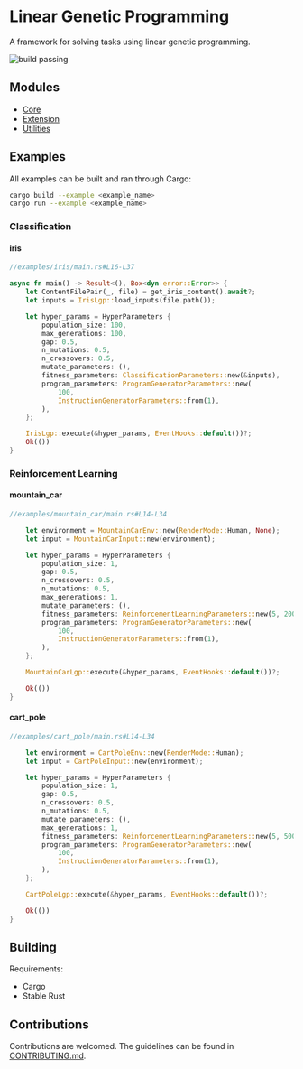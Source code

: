 # Linear Genetic Programming

A framework for solving tasks using linear genetic programming.

![build passing](https://github.com/urmzd/linear-genetic-programming/actions/workflows/develop.yml/badge.svg)

## Modules

- [Core](src/core/)
- [Extension](src/extensions/)
- [Utilities](src/utils/)

## Examples

All examples can be built and ran through Cargo:

```bash
cargo build --example <example_name>
cargo run --example <example_name>
```

### Classification

#### iris

```rust
//examples/iris/main.rs#L16-L37

async fn main() -> Result<(), Box<dyn error::Error>> {
    let ContentFilePair(_, file) = get_iris_content().await?;
    let inputs = IrisLgp::load_inputs(file.path());

    let hyper_params = HyperParameters {
        population_size: 100,
        max_generations: 100,
        gap: 0.5,
        n_mutations: 0.5,
        n_crossovers: 0.5,
        mutate_parameters: (),
        fitness_parameters: ClassificationParameters::new(&inputs),
        program_parameters: ProgramGeneratorParameters::new(
            100,
            InstructionGeneratorParameters::from(1),
        ),
    };

    IrisLgp::execute(&hyper_params, EventHooks::default())?;
    Ok(())
}

```

### Reinforcement Learning

#### mountain_car

```rust
//examples/mountain_car/main.rs#L14-L34

    let environment = MountainCarEnv::new(RenderMode::Human, None);
    let input = MountainCarInput::new(environment);

    let hyper_params = HyperParameters {
        population_size: 1,
        gap: 0.5,
        n_crossovers: 0.5,
        n_mutations: 0.5,
        max_generations: 1,
        mutate_parameters: (),
        fitness_parameters: ReinforcementLearningParameters::new(5, 200, input),
        program_parameters: ProgramGeneratorParameters::new(
            100,
            InstructionGeneratorParameters::from(1),
        ),
    };

    MountainCarLgp::execute(&hyper_params, EventHooks::default())?;

    Ok(())
}

```

#### cart_pole

```rust
//examples/cart_pole/main.rs#L14-L34

    let environment = CartPoleEnv::new(RenderMode::Human);
    let input = CartPoleInput::new(environment);

    let hyper_params = HyperParameters {
        population_size: 1,
        gap: 0.5,
        n_crossovers: 0.5,
        n_mutations: 0.5,
        mutate_parameters: (),
        max_generations: 1,
        fitness_parameters: ReinforcementLearningParameters::new(5, 500, input),
        program_parameters: ProgramGeneratorParameters::new(
            100,
            InstructionGeneratorParameters::from(1),
        ),
    };

    CartPoleLgp::execute(&hyper_params, EventHooks::default())?;

    Ok(())
}

```

## Building

Requirements:

- Cargo
- Stable Rust

## Contributions

Contributions are welcomed. The guidelines can be found in [CONTRIBUTING.md](./CONTRIBUTING.md).
